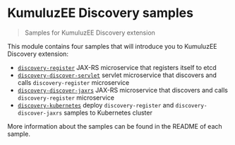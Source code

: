 # KumuluzEE Discovery samples

> Samples for KumuluzEE Discovery extension

This module contains four samples that will introduce you to KumuluzEE
Discovery extension:

- [`discovery-register`](http://github.com/kumuluz/kumuluzee-samples/tree/master/kumuluzee-discovery-etcd/discovery-etcd-register) JAX-RS microservice that registers itself to etcd
- [`discovery-discover-servlet`](http://github.com/kumuluz/kumuluzee-samples/tree/master/kumuluzee-discovery-etcd/discovery-etcd-discover-servlet) servlet microservice that discovers
and calls `discovery-register` microservice
- [`discovery-discover-jaxrs`](http://github.com/kumuluz/kumuluzee-samples/tree/master/kumuluzee-discovery-etcd/discovery-etcd-discover-jaxrs) JAX-RS microservice that discovers
and calls `discovery-register` microservice
- [`discovery-kubernetes`](https://github.com/kumuluz/kumuluzee-samples/tree/master/kumuluzee-discovery-etcd/discovery-etcd-kubernetes) deploy `discovery-register` and `discovery-discover-jaxrs` samples to Kubernetes cluster 

More information about the samples can be found in the README of each sample.

